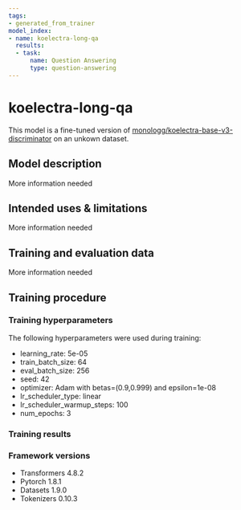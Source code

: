 ```yaml
---
tags:
- generated_from_trainer
model_index:
- name: koelectra-long-qa
  results:
  - task:
      name: Question Answering
      type: question-answering
---
```


<!-- This model card has been generated automatically according to the information the Trainer had access to. You
should probably proofread and complete it, then remove this comment. -->

# koelectra-long-qa

This model is a fine-tuned version of [monologg/koelectra-base-v3-discriminator](https://huggingface.co/monologg/koelectra-base-v3-discriminator) on an unkown dataset.

## Model description

More information needed

## Intended uses & limitations

More information needed

## Training and evaluation data

More information needed

## Training procedure

### Training hyperparameters

The following hyperparameters were used during training:
- learning_rate: 5e-05
- train_batch_size: 64
- eval_batch_size: 256
- seed: 42
- optimizer: Adam with betas=(0.9,0.999) and epsilon=1e-08
- lr_scheduler_type: linear
- lr_scheduler_warmup_steps: 100
- num_epochs: 3

### Training results



### Framework versions

- Transformers 4.8.2
- Pytorch 1.8.1
- Datasets 1.9.0
- Tokenizers 0.10.3
